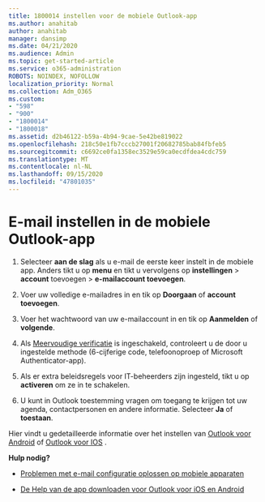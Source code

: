 ```yaml
---
title: 1800014 instellen voor de mobiele Outlook-app
ms.author: anahitab
author: anahitab
manager: dansimp
ms.date: 04/21/2020
ms.audience: Admin
ms.topic: get-started-article
ms.service: o365-administration
ROBOTS: NOINDEX, NOFOLLOW
localization_priority: Normal
ms.collection: Adm_O365
ms.custom:
- "598"
- "900"
- "1800014"
- "1800018"
ms.assetid: d2b46122-b59a-4b94-9cae-5e42be819022
ms.openlocfilehash: 218c50e1fb7cccb27001f20682785bab84fbfeb5
ms.sourcegitcommit: c6692ce0fa1358ec3529e59ca0ecdfdea4cdc759
ms.translationtype: MT
ms.contentlocale: nl-NL
ms.lasthandoff: 09/15/2020
ms.locfileid: "47801035"
---
```

# <a name="set-up-email-in-the-outlook-mobile-app"></a>E-mail instellen in de mobiele Outlook-app

1. Selecteer **aan de slag** als u e-mail de eerste keer instelt in de mobiele app. Anders tikt u op **menu** en tikt u vervolgens op **instellingen** \> **account** toevoegen \> **e-mailaccount toevoegen**.

2. Voer uw volledige e-mailadres in en tik op **Doorgaan** of **account toevoegen**.

3. Voer het wachtwoord van uw e-mailaccount in en tik op **Aanmelden** of **volgende**.

4. Als [Meervoudige verificatie](https://docs.microsoft.com/microsoft-365/admin/security-and-compliance/set-up-multi-factor-authentication) is ingeschakeld, controleert u de door u ingestelde methode (6-cijferige code, telefoonoproep of Microsoft Authenticator-app).

5. Als er extra beleidsregels voor IT-beheerders zijn ingesteld, tikt u op **activeren** om ze in te schakelen.

6. U kunt in Outlook toestemming vragen om toegang te krijgen tot uw agenda, contactpersonen en andere informatie. Selecteer **Ja** of **toestaan**.

Hier vindt u gedetailleerde informatie over het instellen van [Outlook voor Android](https://support.office.com/article/886db551-8dfa-4fd5-b835-f8e532091872.aspx) of [Outlook voor IOS](https://support.office.com/article/b2de2161-cc1d-49ef-9ef9-81acd1c8e234.aspx) .
  
 **Hulp nodig?**
  
- [Problemen met e-mail configuratie oplossen op mobiele apparaten](https://support.office.com/article/a264ef01-9c88-48fb-9285-7017e4f31f02.aspx)

- [De Help van de app downloaden voor Outlook voor iOS en Android](https://support.office.com/article/218a22d1-9fa5-4889-b689-de1c63493243.aspx#ID0EAABAAA=Contact_Support)
